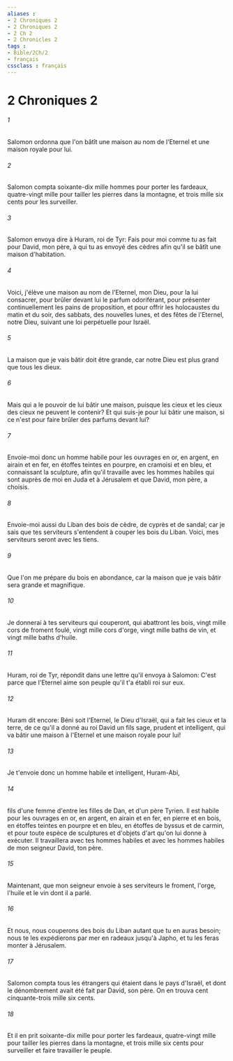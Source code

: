 ```yaml
---
aliases : 
- 2 Chroniques 2
- 2 Chroniques 2
- 2 Ch 2
- 2 Chronicles 2
tags : 
- Bible/2Ch/2
- français
cssclass : français
---
```


# 2 Chroniques 2

###### 1
Salomon ordonna que l'on bâtît une maison au nom de l'Eternel et une maison royale pour lui.
###### 2
Salomon compta soixante-dix mille hommes pour porter les fardeaux, quatre-vingt mille pour tailler les pierres dans la montagne, et trois mille six cents pour les surveiller.
###### 3
Salomon envoya dire à Huram, roi de Tyr: Fais pour moi comme tu as fait pour David, mon père, à qui tu as envoyé des cèdres afin qu'il se bâtît une maison d'habitation.
###### 4
Voici, j'élève une maison au nom de l'Eternel, mon Dieu, pour la lui consacrer, pour brûler devant lui le parfum odoriférant, pour présenter continuellement les pains de proposition, et pour offrir les holocaustes du matin et du soir, des sabbats, des nouvelles lunes, et des fêtes de l'Eternel, notre Dieu, suivant une loi perpétuelle pour Israël.
###### 5
La maison que je vais bâtir doit être grande, car notre Dieu est plus grand que tous les dieux.
###### 6
Mais qui a le pouvoir de lui bâtir une maison, puisque les cieux et les cieux des cieux ne peuvent le contenir? Et qui suis-je pour lui bâtir une maison, si ce n'est pour faire brûler des parfums devant lui?
###### 7
Envoie-moi donc un homme habile pour les ouvrages en or, en argent, en airain et en fer, en étoffes teintes en pourpre, en cramoisi et en bleu, et connaissant la sculpture, afin qu'il travaille avec les hommes habiles qui sont auprès de moi en Juda et à Jérusalem et que David, mon père, a choisis.
###### 8
Envoie-moi aussi du Liban des bois de cèdre, de cyprès et de sandal; car je sais que tes serviteurs s'entendent à couper les bois du Liban. Voici, mes serviteurs seront avec les tiens.
###### 9
Que l'on me prépare du bois en abondance, car la maison que je vais bâtir sera grande et magnifique.
###### 10
Je donnerai à tes serviteurs qui couperont, qui abattront les bois, vingt mille cors de froment foulé, vingt mille cors d'orge, vingt mille baths de vin, et vingt mille baths d'huile.
###### 11
Huram, roi de Tyr, répondit dans une lettre qu'il envoya à Salomon: C'est parce que l'Eternel aime son peuple qu'il t'a établi roi sur eux.
###### 12
Huram dit encore: Béni soit l'Eternel, le Dieu d'Israël, qui a fait les cieux et la terre, de ce qu'il a donné au roi David un fils sage, prudent et intelligent, qui va bâtir une maison à l'Eternel et une maison royale pour lui!
###### 13
Je t'envoie donc un homme habile et intelligent, Huram-Abi,
###### 14
fils d'une femme d'entre les filles de Dan, et d'un père Tyrien. Il est habile pour les ouvrages en or, en argent, en airain et en fer, en pierre et en bois, en étoffes teintes en pourpre et en bleu, en étoffes de byssus et de carmin, et pour toute espèce de sculptures et d'objets d'art qu'on lui donne à exécuter. Il travaillera avec tes hommes habiles et avec les hommes habiles de mon seigneur David, ton père.
###### 15
Maintenant, que mon seigneur envoie à ses serviteurs le froment, l'orge, l'huile et le vin dont il a parlé.
###### 16
Et nous, nous couperons des bois du Liban autant que tu en auras besoin; nous te les expédierons par mer en radeaux jusqu'à Japho, et tu les feras monter à Jérusalem.
###### 17
Salomon compta tous les étrangers qui étaient dans le pays d'Israël, et dont le dénombrement avait été fait par David, son père. On en trouva cent cinquante-trois mille six cents.
###### 18
Et il en prit soixante-dix mille pour porter les fardeaux, quatre-vingt mille pour tailler les pierres dans la montagne, et trois mille six cents pour surveiller et faire travailler le peuple.
